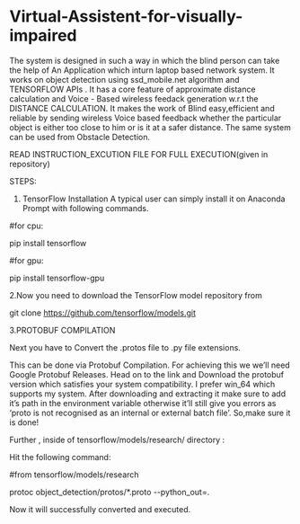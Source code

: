 # Virtual-Assistent-for-visually-impaired

The system is designed in such a way in which the blind person can take the help of An Application which inturn laptop based network system. It works on object detection using ssd_mobile.net algorithm and TENSORFLOW APIs . It has a core feature of approximate distance calculation and Voice - Based wireless feedack generation w.r.t the DISTANCE CALCULATION. It makes the work of Blind easy,efficient and reliable by sending wireless Voice based feedback whether the particular object is either too close to him or is it at a safer distance. The same system can be used from Obstacle Detection. 

READ INSTRUCTION_EXCUTION FILE FOR FULL EXECUTION(given in repository)

STEPS:
1. TensorFlow Installation
A typical user can simply install it on Anaconda Prompt with following commands.

#for cpu:

  pip install tensorflow
  
#for gpu:

  pip install tensorflow-gpu

2.Now you need to download the TensorFlow model repository from
 
git clone https://github.com/tensorflow/models.git

3.PROTOBUF COMPILATION

Next you have to Convert the .protos file to .py file extensions.

This can be done via Protobuf Compilation. For achieving this we we’ll need Google Protobuf Releases. Head on to the link and Download the protobuf version which satisfies your system compatibility. I prefer win_64 which supports my system. After downloading and extracting it make sure to add it’s path in the environment variable otherwise it’ll still give you errors as ‘proto is not recognised as an internal or external batch file’. So,make sure it is done!

Further , inside of tensorflow/models/research/ directory :

Hit the following command:

#from tensorflow/models/research

protoc object_detection/protos/*.proto --python_out=.

Now it will successfully converted and executed.
